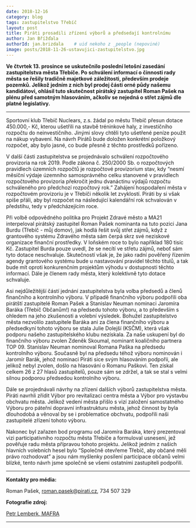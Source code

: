 ```yaml
---
date: 2018-12-16
category: blog
tags: zastupitelstvo Třebíč
layout: post
title: Piráti prosadili zřízení výborů a předsedají kontrolnímu
author: Jan Břížďala
authorId: jan.brizdala    # uid nekoho z _people (nepoviné)
image: posts/2018-11-26-ustavujici-zastupitelstvo.jpg
---
```


**Ve čtvrtek 13. prosince se uskutečnilo poslední letošní zasedání zastupitelstva města Třebíče. Po schválení informací o činnosti rady města se řešily tradičně majetkové záležitosti, především prodeje pozemků. Jelikož jedním z nich byl prodej části orné půdy našemu kandidátovi, ohlásil tuto skutečnost pirátský zastupitel Roman Pašek na plénu před samotným hlasováním, ačkoliv se nejedná o střet zájmů dle platné legislativy.**

---

Sportovní klub Třebíč Nuclears, z.s. žádal po městu Třebíč přesun dotace 450.000,- Kč, kterou ušetřili na stavbě tréninkové haly, z investičního rozpočtu do neinvestičního. Jinými slovy chtěli tyto ušetřené peníze použít na nákup vybavení. Na návrh Pirátů bude doložen konkrétní položkový rozpočet, aby bylo jasné, co bude přesně z těchto prostředků pořízeno.

V další části zastupitelstva se projednávalo schválení rozpočtového provizoria na rok 2019. Podle zákona č. 250/2000 Sb. o rozpočtových pravidlech územních rozpočtů je rozpočtové provizorium stav, kdy “nesmí měsíční výdaje územního samosprávného celku stanovené v pravidlech rozpočtového provizoria překročit jednu dvanáctinu výdajů rozpočtu schváleného pro předchozí rozpočtový rok.” Zahájení hospodaření města v rozpočtovém provizoriu je v Třebíči několik let zvyklostí. Piráti by si však spíše přáli, aby byl rozpočet na následující kalendářní rok schvalován v předstihu, tedy v předcházejícím roce.

Při volbě odpovědného politika pro Projekt Zdravé město a MA21 interpeloval pirátský zastupitel Roman Pašek nominanta na tuto pozici Jana Burdu (Třebíč - můj domov), jak hodlá řešit svůj střet zájmů, když z grantového systému Zdravého města sám čerpá skrz své neziskové organizace finanční prostředky. V loňském roce to bylo například 180 tisíc Kč. Zastupitel Burda pouze uvedl, že se necítí ve střetu zájmů, neboť sám tyto dotace neschvaluje. Skutečností však je, že jako radní pověřený řízením agendy grantového systému bude u nastavování pravidel těchto titulů, a tak bude mít oproti konkurenčním projektům výhodu v dostupnosti těchto informací. Dále je členem rady města, který kolektivně tyto dotace schvaluje.

Asi nejdůležitější částí jednání zastupitelstva byla volba předsedů a členů finančního a kontrolního výboru. V případě finančního výboru podpořili oba pirátští zastupitelé Roman Pašek a Stanislav Neuman nominaci Jaromíra Baráka (Třebíč Občanům!) na předsedu tohoto výboru, a to především s ohledem na jeho zkušenosti a volební výsledek. Bohužel zastupitelstvo města nezvolilo zastupitele Baráka ani za člena finančního výboru a předsedkyní tohoto výboru se stala Julie Dolejší (KSČM), která však podporu našeho zastupitelského klubu nezískala. Za naše uskupení byl do finančního výboru zvolen Zdeněk Skoumal, nominant koaličního partnera TOP 09. Stanislav Neuman nominoval Romana Paška na předsedu kontrolního výboru. Současně byl na předsedu téhož výboru nominován i Jaromír Barák, jehož nominaci Piráti sice svým hlasováním podpořii, ale jelikož nebyl zvolen, došlo na hlasování o Romanu Paškovi. Ten získal celkem 26 z 27 hlasů zastupitelů, pouze sám se zdržel, a tak se stal s velmi silnou podporou předsedou kontrolního výboru. 

Dále se projednávali návrhy na zřízení dalších výborů zastupitelstva města. Piráti navrhli zřídit Výbor pro revitalizaci centra města a Výbor pro výstavbu obchvatu města. Jelikož vedení města přišlo s vizí založení samostatného Výboru pro páteřní dopravní infrastrukturu města, jehož činnost by byla dlouhodobá a věnoval by se i problematice obchvatu, podpořili naši zastupitelé zřízení tohoto výboru.

Nakonec byl zařazen bod programu od Jaromíra Baráka, který prezentoval vizi participativního rozpočtu města Třebíče a formuloval usnesení, jež pověřuje radu města přípravou tohoto projektu. Jelikož jedním z našich hlavních volebních hesel bylo “Společně otevřeme Třebíč, aby občané měli právo rozhodovat” a jsou nám myšlenky posílení participace občanů velmi blízké, tento návrh jsme společně se všemi ostatními zastupiteli podpořili.

--------------
**Kontakty pro média:**

Roman Pašek, roman.pasek@pirati.cz, 734 507 329


**Fotografie zdroj:**

[Petr Lemberk, MAFRA](https://jihlava.idnes.cz/foto.aspx?r=jihlava-zpravy&c=A181121_440639_jihlava-zpravy_mv&foto=MV777e7c_181309_3935244.jpg)

---
